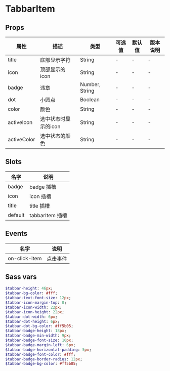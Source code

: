 # TabbarItem


## Props

| 属性 | 描述 | 类型 | 可选值 | 默认值 | 版本说明 |
| - | - | - | - | - | - |
| title | 底部显示字符 | String | - | - | - |
| icon | 顶部显示的icon | String | - | - | - |
| badge | 违章 | Number, String | - | - | - |
| dot | 小圆点 | Boolean | - | - | - |
| color | 颜色 | String | - | - | - |
| activeIcon | 选中状态时显示的icon | String | - | - | - |
| activeColor | 选中状态的颜色 | String | - | - | - |


## Slots

| 名字 | 说明 |
| - | - |
| badge | badge 插槽 |
| icon | icon 插槽 |
| title | title 插槽 |
| default | tabbarItem 插槽 |


## Events

| 名字 | 说明 |
| - | - |
| on-click-item | 点击事件 |


## Sass vars

```sass
$tabbar-height: 46px;
$tabbar-bg-color: #fff;
$tabbar-text-font-size: 12px;
$tabbar-icon-margin-top: 0;
$tabbar-icon-width: 22px;
$tabbar-icon-height: 22px;
$tabbar-dot-width: 6px;
$tabbar-dot-height: 6px;
$tabbar-dot-bg-color: #ff5b05;
$tabbar-badge-height: 18px;
$tabbar-badge-min-width: 9px;
$tabbar-badge-font-size: 10px;
$tabbar-badge-margin-left: 6px;
$tabbar-badge-horizontal-padding: 5px;
$tabbar-badge-font-color: #fff;
$tabbar-badge-border-radius: 12px;
$tabbar-badge-bg-color: #ff5b05;
```
